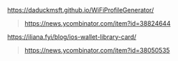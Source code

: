 https://daduckmsft.github.io/WiFiProfileGenerator/
> https://news.ycombinator.com/item?id=38824644

https://iliana.fyi/blog/ios-wallet-library-card/
> https://news.ycombinator.com/item?id=38050535